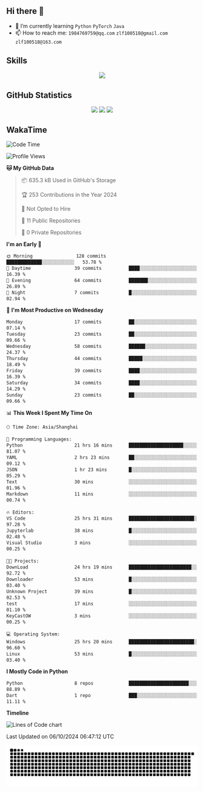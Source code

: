 ## Hi there 👋

- 🌱 I’m currently learning `Python` `PyTorch` `Java`
- 📫 How to reach me: `1984769759@qq.com` `zlf100518@gmail.com` `zlf100518@163.com`

## Skills
<div align="center"> <img src="https://skillicons.dev/icons?i=python,linux,git,github,html,css,js" /> </div>

## GitHub Statistics

<div align="center">
  <img src="https://github-readme-stats.vercel.app/api?username=mrcchenfeng&show_icons=true&theme=tokyonight" />
  <img src="https://github-readme-stats.vercel.app/api/top-langs/?username=mrcchenfeng&show_icons=true&theme=tokyonight" />
  <img src="https://github-readme-activity-graph.vercel.app/graph?username=mrcchenfeng&theme=xcode" />
</div>

## WakaTime

<!--START_SECTION:waka-->
![Code Time](http://img.shields.io/badge/Code%20Time-143%20hrs-blue)

![Profile Views](http://img.shields.io/badge/Profile%20Views-0-blue)

**🐱 My GitHub Data** 

> 📦 635.3 kB Used in GitHub's Storage 
 > 
> 🏆 253 Contributions in the Year 2024
 > 
> 🚫 Not Opted to Hire
 > 
> 📜 11 Public Repositories 
 > 
> 🔑 0 Private Repositories 
 > 
**I'm an Early 🐤** 

```text
🌞 Morning                128 commits         █████████████░░░░░░░░░░░░   53.78 % 
🌆 Daytime                39 commits          ████░░░░░░░░░░░░░░░░░░░░░   16.39 % 
🌃 Evening                64 commits          ███████░░░░░░░░░░░░░░░░░░   26.89 % 
🌙 Night                  7 commits           █░░░░░░░░░░░░░░░░░░░░░░░░   02.94 % 
```
📅 **I'm Most Productive on Wednesday** 

```text
Monday                   17 commits          ██░░░░░░░░░░░░░░░░░░░░░░░   07.14 % 
Tuesday                  23 commits          ██░░░░░░░░░░░░░░░░░░░░░░░   09.66 % 
Wednesday                58 commits          ██████░░░░░░░░░░░░░░░░░░░   24.37 % 
Thursday                 44 commits          █████░░░░░░░░░░░░░░░░░░░░   18.49 % 
Friday                   39 commits          ████░░░░░░░░░░░░░░░░░░░░░   16.39 % 
Saturday                 34 commits          ████░░░░░░░░░░░░░░░░░░░░░   14.29 % 
Sunday                   23 commits          ██░░░░░░░░░░░░░░░░░░░░░░░   09.66 % 
```


📊 **This Week I Spent My Time On** 

```text
🕑︎ Time Zone: Asia/Shanghai

💬 Programming Languages: 
Python                   21 hrs 16 mins      ████████████████████░░░░░   81.07 % 
YAML                     2 hrs 23 mins       ██░░░░░░░░░░░░░░░░░░░░░░░   09.12 % 
JSON                     1 hr 23 mins        █░░░░░░░░░░░░░░░░░░░░░░░░   05.29 % 
Text                     30 mins             ░░░░░░░░░░░░░░░░░░░░░░░░░   01.96 % 
Markdown                 11 mins             ░░░░░░░░░░░░░░░░░░░░░░░░░   00.74 % 

🔥 Editors: 
VS Code                  25 hrs 31 mins      ████████████████████████░   97.28 % 
Jupyterlab               38 mins             █░░░░░░░░░░░░░░░░░░░░░░░░   02.48 % 
Visual Studio            3 mins              ░░░░░░░░░░░░░░░░░░░░░░░░░   00.25 % 

🐱‍💻 Projects: 
DownLoad                 24 hrs 19 mins      ███████████████████████░░   92.72 % 
Downloader               53 mins             █░░░░░░░░░░░░░░░░░░░░░░░░   03.40 % 
Unknown Project          39 mins             █░░░░░░░░░░░░░░░░░░░░░░░░   02.53 % 
test                     17 mins             ░░░░░░░░░░░░░░░░░░░░░░░░░   01.10 % 
KeyCastOW                3 mins              ░░░░░░░░░░░░░░░░░░░░░░░░░   00.25 % 

💻 Operating System: 
Windows                  25 hrs 20 mins      ████████████████████████░   96.60 % 
Linux                    53 mins             █░░░░░░░░░░░░░░░░░░░░░░░░   03.40 % 
```

**I Mostly Code in Python** 

```text
Python                   8 repos             ██████████████████████░░░   88.89 % 
Dart                     1 repo              ███░░░░░░░░░░░░░░░░░░░░░░   11.11 % 
```



**Timeline**

![Lines of Code chart](https://raw.githubusercontent.com/mrcchenfeng/mrcchenfeng/main/assets/bar_graph.png)


 Last Updated on 06/10/2024 06:47:12 UTC
<!--END_SECTION:waka-->

<div align="center"><img src="./assets/github-snake-dark.svg" /></div>
